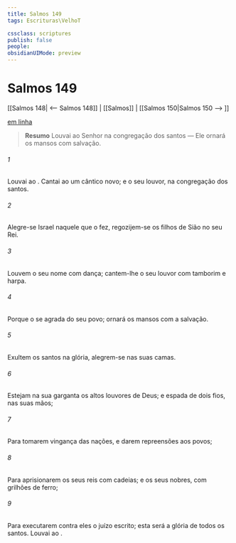 ```yaml
---
title: Salmos 149
tags: Escrituras\VelhoT

cssclass: scriptures
publish: false
people:
obsidianUIMode: preview
---
```


# Salmos 149
[[Salmos 148| <-- Salmos 148]] | [[Salmos]] | [[Salmos 150|Salmos 150 --> ]]

[em linha](https://churchofjesuschrist.org/study/scriptures/ot/ps/149?lang=por)

> __Resumo__
Louvai ao Senhor na congregação dos santos — Ele ornará os mansos com salvação.

###### 1 
Louvai ao . Cantai ao  um cântico novo; e o seu louvor, na congregação dos santos.

###### 2 
Alegre-se Israel naquele que o fez, regozijem-se os filhos de Sião no seu Rei.

###### 3 
Louvem o seu nome com dança; cantem-lhe o seu louvor com tamborim e harpa.

###### 4 
Porque o  se agrada do seu povo; ornará os mansos com a salvação.

###### 5 
Exultem os santos na glória, alegrem-se nas suas camas.

###### 6 
Estejam na sua garganta os altos louvores de Deus; e espada de dois fios, nas suas mãos;

###### 7 
Para tomarem vingança das nações, e darem repreensões aos povos;

###### 8 
Para aprisionarem os seus reis com cadeias; e os seus nobres, com grilhões de ferro;

###### 9 
Para executarem contra eles o juízo escrito; esta será a glória de todos os santos. Louvai ao .


